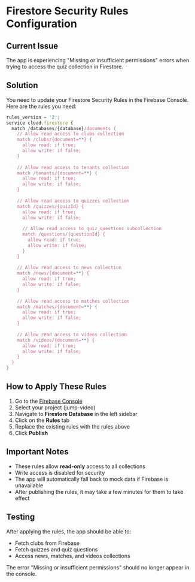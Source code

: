 # Firestore Security Rules Configuration

## Current Issue
The app is experiencing "Missing or insufficient permissions" errors when trying to access the quiz collection in Firestore.

## Solution
You need to update your Firestore Security Rules in the Firebase Console. Here are the rules you need:

```javascript
rules_version = '2';
service cloud.firestore {
  match /databases/{database}/documents {
    // Allow read access to clubs collection
    match /clubs/{document=**} {
      allow read: if true;
      allow write: if false;
    }
    
    // Allow read access to tenants collection
    match /tenants/{document=**} {
      allow read: if true;
      allow write: if false;
    }
    
    // Allow read access to quizzes collection
    match /quizzes/{quizId} {
      allow read: if true;
      allow write: if false;
      
      // Allow read access to quiz questions subcollection
      match /questions/{questionId} {
        allow read: if true;
        allow write: if false;
      }
    }
    
    // Allow read access to news collection
    match /news/{document=**} {
      allow read: if true;
      allow write: if false;
    }
    
    // Allow read access to matches collection
    match /matches/{document=**} {
      allow read: if true;
      allow write: if false;
    }
    
    // Allow read access to videos collection
    match /videos/{document=**} {
      allow read: if true;
      allow write: if false;
    }
  }
}
```

## How to Apply These Rules

1. Go to the [Firebase Console](https://console.firebase.google.com/)
2. Select your project (jump-video)
3. Navigate to **Firestore Database** in the left sidebar
4. Click on the **Rules** tab
5. Replace the existing rules with the rules above
6. Click **Publish**

## Important Notes

- These rules allow **read-only** access to all collections
- Write access is disabled for security
- The app will automatically fall back to mock data if Firebase is unavailable
- After publishing the rules, it may take a few minutes for them to take effect

## Testing

After applying the rules, the app should be able to:
- Fetch clubs from Firebase
- Fetch quizzes and quiz questions
- Access news, matches, and videos collections

The error "Missing or insufficient permissions" should no longer appear in the console.